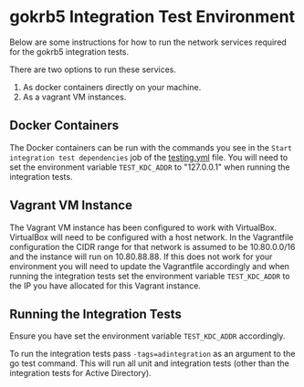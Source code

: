 # gokrb5 Integration Test Environment

Below are some instructions for how to run the network services required for the gokrb5 integration tests.

There are two options to run these services.
1. As docker containers directly on your machine.
2. As a vagrant VM instances.

## Docker Containers
The Docker containers can be run with the commands you see in the ```Start integration test dependencies``` job of the 
[testing.yml](https://github.com/grafana/gokrb5/blob/master/.github/workflows/testing.yml#L60C15-L60C50) file.
You will need to set the environment variable ```TEST_KDC_ADDR``` to "127.0.0.1" when running the integration tests.

## Vagrant VM Instance
The Vagrant VM instance has been configured to work with VirtualBox.
VirtualBox will need to be configured with a host network. In the Vagrantfile configuration the CIDR range for that 
network is assumed to be 10.80.0.0/16 and the instance will run on 10.80.88.88. If this does not work for your environment you will need to update the 
Vagrantfile accordingly and when running the integration tests set the environment variable ```TEST_KDC_ADDR``` 
to the IP you have allocated for this Vagrant instance.

## Running the Integration Tests
Ensure you have set the environment variable ```TEST_KDC_ADDR``` accordingly.

To run the integration tests pass ```-tags=adintegration``` as an argument to the go test command. This will run all 
unit and integration tests (other than the integration tests for Active Directory).

